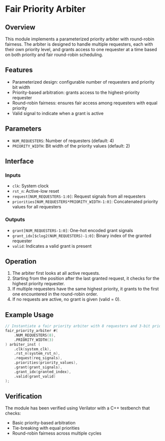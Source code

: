# Fair Priority Arbiter

## Overview
This module implements a parameterized priority arbiter with round-robin fairness. The arbiter is designed to handle multiple requesters, each with their own priority level, and grants access to one requester at a time based on both priority and fair round-robin scheduling.

## Features
- Parameterized design: configurable number of requesters and priority bit width
- Priority-based arbitration: grants access to the highest-priority requester
- Round-robin fairness: ensures fair access among requesters with equal priority
- Valid signal to indicate when a grant is active

## Parameters
- `NUM_REQUESTERS`: Number of requesters (default: 4)
- `PRIORITY_WIDTH`: Bit width of the priority values (default: 2)

## Interface
### Inputs
- `clk`: System clock
- `rst_n`: Active-low reset
- `request[NUM_REQUESTERS-1:0]`: Request signals from all requesters
- `priorities[NUM_REQUESTERS*PRIORITY_WIDTH-1:0]`: Concatenated priority values for all requesters

### Outputs
- `grant[NUM_REQUESTERS-1:0]`: One-hot encoded grant signals
- `grant_idx[$clog2(NUM_REQUESTERS)-1:0]`: Binary index of the granted requester
- `valid`: Indicates a valid grant is present

## Operation
1. The arbiter first looks at all active requests.
2. Starting from the position after the last granted request, it checks for the highest priority requester.
3. If multiple requesters have the same highest priority, it grants to the first one encountered in the round-robin order.
4. If no requests are active, no grant is given (valid = 0).

## Example Usage
```verilog
// Instantiate a fair priority arbiter with 8 requesters and 3-bit priorities
fair_priority_arbiter #(
    .NUM_REQUESTERS(8),
    .PRIORITY_WIDTH(3)
) arbiter_inst (
    .clk(system_clk),
    .rst_n(system_rst_n),
    .request(req_signals),
    .priorities(priority_values),
    .grant(grant_signals),
    .grant_idx(granted_index),
    .valid(grant_valid)
);
```

## Verification
The module has been verified using Verilator with a C++ testbench that checks:
- Basic priority-based arbitration
- Tie-breaking with equal priorities
- Round-robin fairness across multiple cycles 